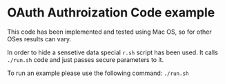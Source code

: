# OAuth Authroization Code example

This code has been implemented and tested using Mac OS, so for other OSes results can vary.

In order to hide a sensetive data special ```r.sh``` script has been used. It calls ```./run.sh``` code and just passes secure parameters to it.

To run an example please use the following command: ```./run.sh```
